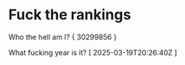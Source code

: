 # Fuck the rankings

Who the hell am I?
{ 30299856 }

What fucking year is it?
[ 2025-03-19T20:26:40Z ]
